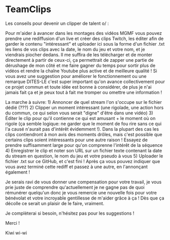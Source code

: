 # TeamClips

Les conseils pour devenir un clipper de talent o/ :

Pour m'aider à avancer dans les montages des vidéos MGMF vous pouvez prendre une rediffusion d'un live et créer des clips Twitch, les éditer afin de garder le contenu "intéressant" et uploader ici sous la forme d'un fichier .txt les liens de vos clips avec la date, le nom du jeu et votre nom, et je viendrais piocher dedans. Il me suffira de les télécharger et de monter directement à partir de ceux-ci, ça permettrait de zapper une partie de dérushage de mon côté et me faire gagner du temps pour sortir plus de vidéos et rendre la chaîne Youtube plus active et de meilleure qualité ! Si vous avez une suggestion pour améliorer le fonctionnement ou une remarque DITES-LE c'est super important qu'on avance collectivement pour ce projet commun et toute idée est bonne à considérer, de plus je n'ai jamais fait ça et je peux tout à fait me tromper ou omettre une information !

  La marche à suivre:
    1) Annoncer de quel stream l'on s'occupe sur le fichier dédié (???)
    2) Clipper un moment intéressant (une rigolade, une action hors du commun, ce qui selon vous serait "digne" d'être dans une vidéo)
    3) Éditer le clip pour qu'il contienne ce qui est amusant + le moment où on rigole (ça semble logique: ne garder que le moment de        fou rire sans ce qui l'a causé n'aurait pas d'intérêt évidemment !). Dans la plupart des cas les clips contiendront à mon avis des moments drôles, mais c'est possible que certains clips soient intéressants pour une autre raison ! Essayez de prendre suffisamment large pour qu'on comprenne l'intérêt de la séquence
    4) Enregistrer le clip et noter son URL sur un fichier texte contenant la date du stream en question, le nom du jeu et votre pseudo à vous 
    5) Uploader le fichier .txt sur ce GitHub, et c'est fini !
  Après ça vous pouvez indiquer que vous avez terminé cette rediff et passez à une autre, en l'annonçant également !
  
Je serais ravi de vous donner une compensation pour votre travail, je vous prie juste de comprendre qu'actuellement je ne gagne pas de quoi rémunérer quelqu'un donc je vous remercie une nouvelle fois pour votre bénévolat et votre incroyable gentillesse de m'aider grâce à ça ! Dès que ça décolle ce serait un plaisir de le faire, vraiment.
    
Je complèterai si besoin, n'hésitez pas pour les suggestions !

Merci !

  Kiwi wi-wi
                                          
  

